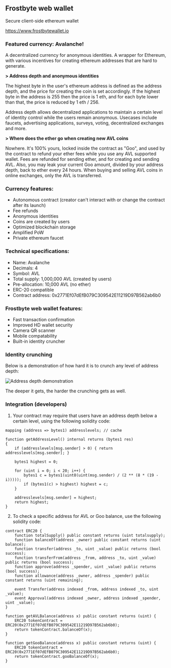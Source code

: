 ## Frostbyte web wallet

Secure client-side ethereum wallet

https://www.frostbytewallet.io

### Featured currency: Avalanche!

A decentralized currency for anonymous identities. A wrapper for Ethereum, with various incentives for creating ethereum addresses that are hard to generate.

**> Address depth and anonymous identities**

The highest byte in the user's ethereum address is defined as the address depth, and the price for creating the coin is set accordingly. If the highest byte in the address is 255 then the price is 1 eth, and for each byte lower than that, the price is reduced by 1 eth / 256.

Address depth allows decentralized applications to maintain a certain level of identity control while the users remain anonymous. Usecases include faucets, advertising applications, surveys, voting, decentralized exchanges and more.

**> Where does the ether go when creating new AVL coins**

Nowhere. It's 100% yours, locked inside the contract as "Goo", and used by the contract to refund your ether fees while you use any AVL supported wallet. Fees are refunded for sending ether, and for creating and sending AVL. Also, you may leak your current Goo amount, divided by your address depth, back to ether every 24 hours. When buying and selling AVL coins in online exchanges, only the AVL is transferred.

### Currency features:

- Autonomous contract (creator can't interact with or change the contract after its launch)
- Fee refunds
- Anonymous identities
- Coins are created by users
- Optimized blockchain storage
- Amplified PoW
- Private ethereum faucet

### Technical specifications:

- Name: Avalanche
- Decimals: 4
- Symbol: AVL
- Total supply: 1,000,000 AVL (created by users)
- Pre-allocation: 10,000 AVL (no ether)
- ERC-20 compatible
- Contract address: 0x2771Ef07dEfB079C309542E11219D97B562ab6b0

### Frostbyte web wallet features:

- Fast transaction confirmation
- Improved HD wallet security
- Camera QR scanner
- Mobile compatability
- Built-in identity cruncher

### Identity crunching

Below is a demonstration of how hard it is to crunch any level of address depth:

![Address depth demonstration](https://i.imgur.com/b6iBd79.png)

The deeper it gets, the harder the crunching gets as well.

### Integration (developers)

1. Your contract may require that users have an address depth below a certain level, using the following solidity code:

```solidity
mapping (address => bytes1) addresslevels; // cache

function getAddressLevel() internal returns (bytes1 res)
{
    if (addresslevels[msg.sender] > 0) { return addresslevels[msg.sender]; }

    bytes1 highest = 0;

    for (uint i = 0; i < 20; i++) {
	    bytes1 c = bytes1(uint8(uint(msg.sender) / (2 ** (8 * (19 - i)))));
	    if (bytes1(c) > highest) highest = c;
    }

    addresslevels[msg.sender] = highest;
    return highest;
}
```
2. To check a specific address for AVL or Goo balance, use the following solidity code:

```solidity
contract ERC20 {
    function totalSupply() public constant returns (uint totalsupply);
    function balanceOf(address _owner) public constant returns (uint balance);
    function transfer(address _to, uint _value) public returns (bool success);
    function transferFrom(address _from, address _to, uint _value) public returns (bool success);
    function approve(address _spender, uint _value) public returns (bool success);
    function allowance(address _owner, address _spender) public constant returns (uint remaining);
    
    event Transfer(address indexed _from, address indexed _to, uint _value);
    event Approval(address indexed _owner, address indexed _spender, uint _value);
}

function getAVLBalance(address x) public constant returns (uint) {
    ERC20 tokenContract = ERC20(0x2771Ef07dEfB079C309542E11219D97B562ab6b0);
    return tokenContract.balanceOf(x);
}

function getGooBalance(address x) public constant returns (uint) {
    ERC20 tokenContract = ERC20(0x2771Ef07dEfB079C309542E11219D97B562ab6b0);
    return tokenContract.gooBalanceOf(x);
}
```
